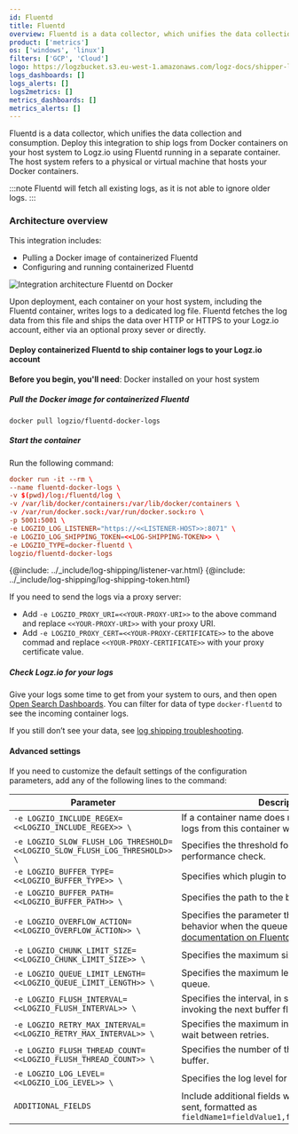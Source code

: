 ```yaml
---
id: Fluentd
title: Fluentd
overview: Fluentd is a data collector, which unifies the data collection and consumption. Deploy this integration to ship logs from Docker containers on your host system to Logz.io using Fluentd running in a separate container. The host system refers to a physical or virtual machine that hosts your Docker containers. 
product: ['metrics']
os: ['windows', 'linux']
filters: ['GCP', 'Cloud']
logo: https://logzbucket.s3.eu-west-1.amazonaws.com/logz-docs/shipper-logos/FluentD_Docker.png
logs_dashboards: []
logs_alerts: []
logs2metrics: []
metrics_dashboards: []
metrics_alerts: []
---
```

 

Fluentd is a data collector, which unifies the data collection and consumption. Deploy this integration to ship logs from Docker containers on your host system to Logz.io using Fluentd running in a separate container. The host system refers to a physical or virtual machine that hosts your Docker containers. 

:::note
Fluentd will fetch all existing logs, as it is not able to ignore older logs.
:::
 

### Architecture overview

This integration includes:


* Pulling a Docker image of containerized Fluentd
* Configuring and running containerized Fluentd

![Integration architecture Fluentd on Docker](https://dytvr9ot2sszz.cloudfront.net/logz-docs/log-shipping/docker-fluentd-hla-v2.png)

Upon deployment, each container on your host system, including the Fluentd container, writes logs to a dedicated log file. Fluentd fetches the log data from this file and ships the data over HTTP or HTTPS to your Logz.io account, either via an optional proxy sever or directly.

  

#### Deploy containerized Fluentd to ship container logs to your Logz.io account

**Before you begin, you'll need**:
Docker installed on your host system

 

##### Pull the Docker image for containerized Fluentd

```shell
docker pull logzio/fluentd-docker-logs
```

##### Start the container

Run the following command:

   ```conf
   docker run -it --rm \
   --name fluentd-docker-logs \
   -v $(pwd)/log:/fluentd/log \
   -v /var/lib/docker/containers:/var/lib/docker/containers \
   -v /var/run/docker.sock:/var/run/docker.sock:ro \
   -p 5001:5001 \
   -e LOGZIO_LOG_LISTENER="https://<<LISTENER-HOST>>:8071" \
   -e LOGZIO_LOG_SHIPPING_TOKEN=<<LOG-SHIPPING-TOKEN>> \
   -e LOGZIO_TYPE=docker-fluentd \
   logzio/fluentd-docker-logs
   ```

{@include: ../_include/log-shipping/listener-var.html}
{@include: ../_include/log-shipping/log-shipping-token.html}

If you need to send the logs via a proxy server:

   * Add `-e LOGZIO_PROXY_URI=<<YOUR-PROXY-URI>>` to the above command and replace `<<YOUR-PROXY-URI>>` with your proxy URI.
   * Add `-e LOGZIO_PROXY_CERT=<<YOUR-PROXY-CERTIFICATE>>` to the above commad and replace `<<YOUR-PROXY-CERTIFICATE>>` with your proxy certificate value.

##### Check Logz.io for your logs

Give your logs some time to get from your system to ours, and then open [Open Search Dashboards](https://app.logz.io/#/dashboard/osd). You can filter for data of type `docker-fluentd` to see the incoming container logs.
  
If you still don’t see your data, see [log shipping troubleshooting](https://docs.logz.io/user-guide/log-shipping/log-shipping-troubleshooting.html).
  
 

#### Advanced settings

If you need to customize the default settings of the configuration parameters, add any of the following lines to the command:

| Parameter | Description | Default |
|---|---|---|
| `-e LOGZIO_INCLUDE_REGEX=<<LOGZIO_INCLUDE_REGEX>> \` | If a container name does not match the Regex, logs from this container will not be shipped. | `.+` |
| `-e LOGZIO_SLOW_FLUSH_LOG_THRESHOLD=<<LOGZIO_SLOW_FLUSH_LOG_THRESHOLD>> \` | Specifies the threshold for chunk flush performance check. |  `20.0` |
| `-e LOGZIO_BUFFER_TYPE=<<LOGZIO_BUFFER_TYPE>> \` | Specifies which plugin to use as the backend. |  `file` |
| `-e LOGZIO_BUFFER_PATH=<<LOGZIO_BUFFER_PATH>> \`  | Specifies the path to the backend plugin. | `/var/log/Fluentd-buffers/stackdriver.buffer` |
| `-e LOGZIO_OVERFLOW_ACTION=<<LOGZIO_OVERFLOW_ACTION>> \` | Specifies the parameter that controls the behavior when the queue becomes full. Refer to [documentation on Fluentd](https://docs.fluentd.org/output#overflow_action) for more on this. | `block` |
| `-e LOGZIO_CHUNK_LIMIT_SIZE=<<LOGZIO_CHUNK_LIMIT_SIZE>> \` | Specifies the maximum size of a chunk allowed.  | `2M` |
| `-e LOGZIO_QUEUE_LIMIT_LENGTH=<<LOGZIO_QUEUE_LIMIT_LENGTH>> \` | Specifies the maximum length of the output queue.  | `6` |
| `-e LOGZIO_FLUSH_INTERVAL=<<LOGZIO_FLUSH_INTERVAL>> \` | Specifies the interval, in seconds, to wait before invoking the next buffer flush.  | `5s` |
| `-e LOGZIO_RETRY_MAX_INTERVAL=<<LOGZIO_RETRY_MAX_INTERVAL>> \` | Specifies the maximum interval, in seconds, to wait between retries.  | `30s` |
| `-e LOGZIO_FLUSH_THREAD_COUNT=<<LOGZIO_FLUSH_THREAD_COUNT>> \` | Specifies the number of threads to flush the buffer.  | `2` |
| `-e LOGZIO_LOG_LEVEL=<<LOGZIO_LOG_LEVEL>> \` | Specifies the log level for this container.  | `info` |
| `ADDITIONAL_FIELDS` | Include additional fields with every message sent, formatted as `fieldName1=fieldValue1,fieldName2=fieldValue2` | `nil` |
 